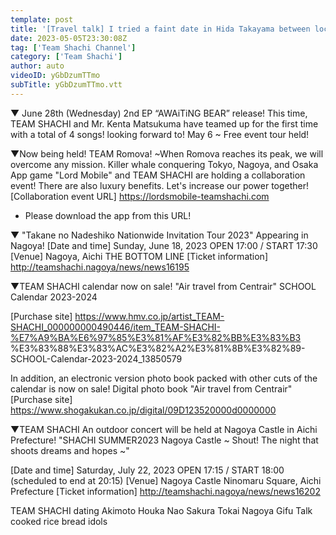 ```yaml
---
template: post
title: '[Travel talk] I tried a faint date in Hida Takayama between locations 💕'
date: 2023-05-05T23:30:08Z
tag: ['Team Shachi Channel']
category: ['Team Shachi']
author: auto 
videoID: yGbDzumTTmo
subTitle: yGbDzumTTmo.vtt
---
```

▼ June 28th (Wednesday) 2nd EP “AWAiTiNG BEAR” release!
This time, TEAM SHACHI and Mr. Kenta Matsukuma have teamed up for the first time with a total of 4 songs! looking forward to!
May 6 ~ Free event tour held!


▼Now being held!
TEAM Romova!
~When Romova reaches its peak, we will overcome any mission.
Killer whale conquering Tokyo, Nagoya, and Osaka
App game "Lord Mobile" and TEAM SHACHI are holding a collaboration event! There are also luxury benefits.
Let's increase our power together!
[Collaboration event URL]
https://lordsmobile-teamshachi.com
* Please download the app from this URL!


▼ "Takane no Nadeshiko Nationwide Invitation Tour 2023" Appearing in Nagoya!
[Date and time] Sunday, June 18, 2023 OPEN 17:00 / START 17:30
[Venue] Nagoya, Aichi THE BOTTOM LINE
[Ticket information] http://teamshachi.nagoya/news/news16195


▼TEAM SHACHI calendar now on sale!
"Air travel from Centrair" SCHOOL Calendar 2023-2024

[Purchase site]
https://www.hmv.co.jp/artist_TEAM-SHACHI_000000000490446/item_TEAM-SHACHI-%E7%A9%BA%E6%97%85%E3%81%AF%E3%82%BB%E3%83%B3 %E3%83%88%E3%83%AC%E3%82%A2%E3%81%8B%E3%82%89-SCHOOL-Calendar-2023-2024_13850579

In addition, an electronic version photo book packed with other cuts of the calendar is now on sale!
Digital photo book "Air travel from Centrair"
[Purchase site] https://www.shogakukan.co.jp/digital/09D123520000d0000000



▼TEAM SHACHI An outdoor concert will be held at Nagoya Castle in Aichi Prefecture!
"SHACHI SUMMER2023 Nagoya Castle ~ Shout! The night that shoots dreams and hopes ~"

[Date and time] Saturday, July 22, 2023 OPEN 17:15 / START 18:00 (scheduled to end at 20:15)
[Venue] Nagoya Castle Ninomaru Square, Aichi Prefecture
[Ticket information] http://teamshachi.nagoya/news/news16202

TEAM SHACHI
dating
Akimoto Houka
Nao Sakura
Tokai
Nagoya
Gifu
Talk
cooked rice
bread
idols